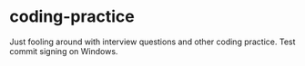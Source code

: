 # coding-practice
Just fooling around with interview questions and other coding practice.
Test commit signing on Windows.
